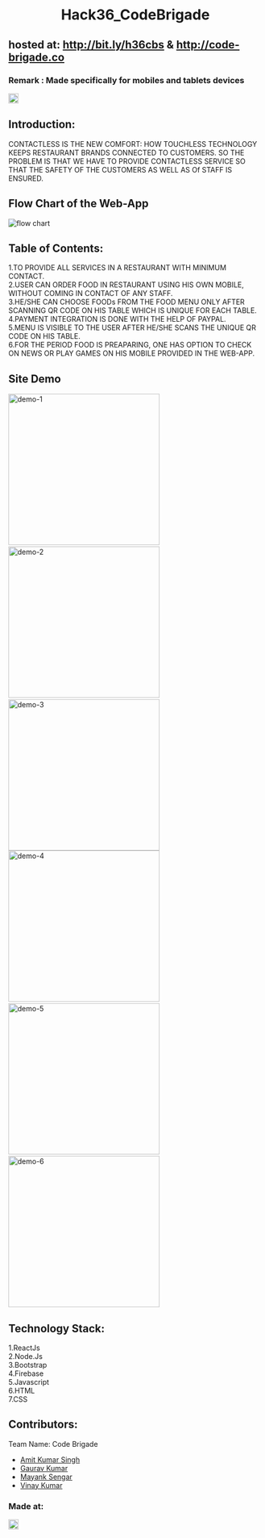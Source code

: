 <h1 align="center">Hack36_CodeBrigade</h1>
<p align="center">
</p>

## hosted at: http://bit.ly/h36cbs & http://code-brigade.co
### Remark : Made specifically for mobiles and tablets devices

<a href="https://hack36.com"> <img src="http://bit.ly/BuiltAtHack36" height=20px> </a>

## Introduction:

CONTACTLESS IS THE NEW COMFORT: HOW TOUCHLESS TECHNOLOGY KEEPS RESTAURANT BRANDS CONNECTED TO CUSTOMERS. SO THE PROBLEM IS THAT WE HAVE TO PROVIDE CONTACTLESS SERVICE SO THAT THE SAFETY OF THE CUSTOMERS AS WELL AS Of STAFF IS ENSURED.

## Flow Chart of the Web-App

<img src="https://raw.githubusercontent.com/gauravk268/Hack36_CodeBrigade/main/flowChart.png" alt="flow chart" />

## Table of Contents:

1.TO PROVIDE ALL SERVICES IN A RESTAURANT WITH MINIMUM CONTACT.<br>
2.USER CAN ORDER FOOD IN RESTAURANT USING HIS OWN MOBILE, WITHOUT COMING IN CONTACT OF ANY STAFF.<br>
3.HE/SHE CAN CHOOSE FOODs FROM THE FOOD MENU ONLY AFTER SCANNING QR CODE ON HIS TABLE WHICH IS UNIQUE FOR EACH TABLE.<br>
4.PAYMENT INTEGRATION IS DONE WITH THE HELP OF PAYPAL.<br>
5.MENU IS VISIBLE TO THE USER AFTER HE/SHE SCANS THE UNIQUE QR CODE ON HIS TABLE.<br>
6.FOR THE PERIOD FOOD IS PREAPARING, ONE HAS OPTION TO CHECK ON NEWS OR PLAY GAMES ON HIS MOBILE PROVIDED IN THE WEB-APP.<br>

## Site Demo

<img src="https://gauravk268.github.io/Hack36_CodeBrigade/demoImages/demo1.png" width="300" alt="demo-1"> &nbsp; <img src="https://gauravk268.github.io/Hack36_CodeBrigade/demoImages/demo2.png" width="300" alt="demo-2"> &nbsp; <img src="https://gauravk268.github.io/Hack36_CodeBrigade/demoImages/demo3.png" width="300" alt="demo-3">
<img src="https://gauravk268.github.io/Hack36_CodeBrigade/demoImages/demo4.png" width="300" alt="demo-4"> &nbsp; <img src="https://gauravk268.github.io/Hack36_CodeBrigade/demoImages/demo5.png" width="300" alt="demo-5"> &nbsp; <img src="https://gauravk268.github.io/Hack36_CodeBrigade/demoImages/demo6.png" width="300" alt="demo-6">

## Technology Stack:

   1.ReactJs<br>
   2.Node.Js<br>
   3.Bootstrap<br>
   4.Firebase<br>
   5.Javascript<br>
   6.HTML<br>
   7.CSS<br>
   
## Contributors:

Team Name: Code Brigade

- [Amit Kumar Singh](https://github.com/amitsinghmnnit)
- [Gaurav Kumar](https://github.com/gauravk268)
- [Mayank Sengar](https://github.com/MayankSengar198)
- [Vinay Kumar](https://github.com/VinaySharmaMnnit)

### Made at:

<a href="https://hack36.com"> <img src="http://bit.ly/BuiltAtHack36" height=20px> </a>
